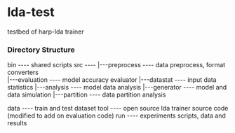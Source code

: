 lda-test
========
testbed of harp-lda trainer

### Directory Structure
bin     ---- shared scripts
src     ---- 
|---preprocess  ---- data preprocess, format converters   
|---evaluation  ---- model accuracy evaluator
|---datastat  ---- input data statistics
|---analysis  ---- model data analysis
|---generator  ---- model and data simulation
|---partition  ---- data partition analysis

data    ---- train and test dataset
tool    ---- open source lda trainer source code (modified to add on evaluation code)
run     ---- experiments scripts, data and results


